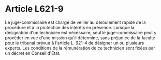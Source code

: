 # Article L621-9

Le juge-commissaire est chargé de veiller au déroulement rapide de la procédure et à la protection des intérêts en présence.   Lorsque la désignation d'un technicien est nécessaire, seul le juge-commissaire peut y procéder en vue d'une mission qu'il détermine, sans préjudice de la faculté pour le tribunal prévue à l'article L. 621-4 de désigner un ou plusieurs experts. Les conditions de la rémunération de ce technicien sont fixées par un décret en Conseil d'Etat.